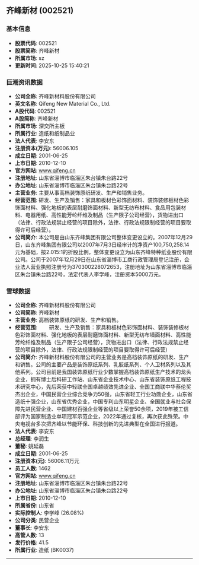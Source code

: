 ## 齐峰新材 (002521)

### 基本信息

- **股票代码**: 002521
- **股票简称**: 齐峰新材
- **所属市场**: sz
- **更新时间**: 2025-10-25 15:40:21

### 巨潮资讯数据

- **公司全称**: 齐峰新材料股份有限公司
- **英文名称**: Qifeng New Material Co., Ltd.
- **A股代码**: 002521
- **A股简称**: 齐峰新材
- **所属市场**: 深交所主板
- **所属行业**: 造纸和纸制品业
- **法人代表**: 李安东
- **注册资本(万元)**: 56006.105
- **成立日期**: 2001-06-25
- **上市日期**: 2010-12-10
- **官方网站**: www.qifeng.cn
- **注册地址**: 山东省淄博市临淄区朱台镇朱台路22号
- **办公地址**: 山东省淄博市临淄区朱台镇朱台路22号
- **主营业务**: 主要从事高档装饰原纸研发、生产和销售业务。
- **经营范围**: 研发、生产及销售：家具和板材色彩饰面材料、装饰装修板材色彩饰面材料、强化地板的表层耐磨饰面材料、新型无纺布材料、食品用包装材料、电器用纸、高性能芳纶纤维及制品（生产限子公司经营），货物进出口（法律、行政法规禁止经营的项目除外，法律、行政法规限制经营的项目要取得许可后经营）。
- **公司简介**: 本公司是由山东齐峰集团有限公司整体变更设立的。2007年12月29日，山东齐峰集团有限公司以2007年7月3日经审计的净资产100,750,258.14元为基础，按2.015:1的折股比例，整体变更设立为山东齐峰特种纸业股份有限公司。公司于2007年12月29日在山东省淄博市工商行政管理局登记注册，企业法人营业执照注册号为370300228072653，注册地址为山东省淄博市临淄区朱台镇朱台路22号，法定代表人李学峰，注册资本5000万元。

### 雪球数据

- **公司全称**: 齐峰新材料股份有限公司
- **公司简称**: 齐峰新材
- **主营业务**: 高档装饰原纸的研发、生产和销售。
- **经营范围**: 　　研发、生产及销售：家具和板材色彩饰面材料、装饰装修板材色彩饰面材料、强化地板的表层耐磨饰面材料、新型无纺布墙面材料、高性能芳纶纤维及制品（生产限子公司经营），货物进出口（法律、行政法规禁止经营的项目除外，法律、行政法规限制经营的项目要取得许可后经营）
- **公司简介**: 齐峰新材料股份有限公司的主营业务是高档装饰原纸的研发、生产和销售。公司的主要产品是装饰原纸系列、乳胶纸系列、个人卫材系列以及其他系列。公司目前是我国装饰原纸行业少数掌握高档装饰原纸生产技术的龙头企业，拥有博士后科研工作站、山东省企业技术中心、山东省装饰原纸工程技术研究中心，先后荣获中轻联全国卓越绩效先进企业、全国工商联中华蔡伦奖杰出企业，中国民营企业综合竞争力50强，山东省轻工行业功勋企业，山东省造纸十强企业，山东省优秀企业，中国专利山东明星企业、全国就业与社会保障先进民营企业、中国建材百强企业等省级以上荣誉50余项，2019年被工信部评为国家制造业单项冠军示范企业，2022年通过复核，再次获此殊荣。中央电视台多次把齐峰以节能环保、科技创新的先进典型在全国进行报道。
- **法人代表**: 李安东
- **总经理**: 李润生
- **董秘**: 姚延磊
- **成立日期**: 2001-06-25
- **注册资本(元)**: 56006.11万元
- **员工人数**: 1462
- **官方网站**: www.qifeng.cn
- **注册地址**: 山东省淄博市临淄区朱台镇朱台路22号
- **办公地址**: 山东省淄博市临淄区朱台镇朱台路22号
- **上市日期**: 2010-12-10
- **所属省份**: 山东省
- **实际控制人**: 李学峰 (26.08%)
- **公司分类**: 民营企业
- **董事长**: 李安东
- **高管人数**: 13
- **发行价格**: 41.5
- **所属行业**: 造纸 (BK0037)

---